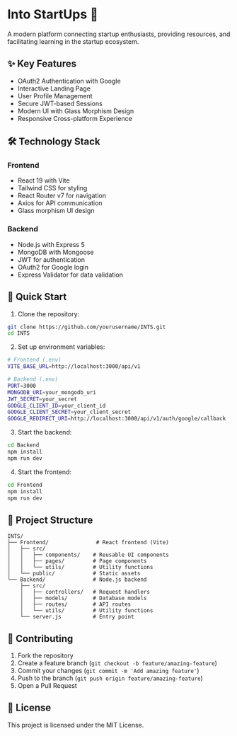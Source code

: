 # Into StartUps 🚀

A modern platform connecting startup enthusiasts, providing resources, and facilitating learning in the startup ecosystem.

## ✨ Key Features

- OAuth2 Authentication with Google
- Interactive Landing Page
- User Profile Management
- Secure JWT-based Sessions
- Modern UI with Glass Morphism Design
- Responsive Cross-platform Experience

## 🛠️ Technology Stack

### Frontend
- React 19 with Vite
- Tailwind CSS for styling
- React Router v7 for navigation
- Axios for API communication
- Glass morphism UI design

### Backend
- Node.js with Express 5
- MongoDB with Mongoose
- JWT for authentication
- OAuth2 for Google login
- Express Validator for data validation

## 🚀 Quick Start

1. Clone the repository:
```bash
git clone https://github.com/yourusername/INTS.git
cd INTS
```

2. Set up environment variables:
```bash
# Frontend (.env)
VITE_BASE_URL=http://localhost:3000/api/v1

# Backend (.env)
PORT=3000
MONGODB_URI=your_mongodb_uri
JWT_SECRET=your_secret
GOOGLE_CLIENT_ID=your_client_id
GOOGLE_CLIENT_SECRET=your_client_secret
GOOGLE_REDIRECT_URI=http://localhost:3000/api/v1/auth/google/callback
```

3. Start the backend:
```bash
cd Backend
npm install
npm run dev
```

4. Start the frontend:
```bash
cd Frontend
npm install
npm run dev
```

## 📁 Project Structure
```
INTS/
├── Frontend/               # React frontend (Vite)
│   ├── src/
│   │   ├── components/    # Reusable UI components
│   │   ├── pages/         # Page components
│   │   └── utils/         # Utility functions
│   └── public/            # Static assets
└── Backend/               # Node.js backend
    ├── src/
    │   ├── controllers/   # Request handlers
    │   ├── models/        # Database models
    │   ├── routes/        # API routes
    │   └── utils/         # Utility functions
    └── server.js          # Entry point
```

## 🤝 Contributing

1. Fork the repository
2. Create a feature branch (`git checkout -b feature/amazing-feature`)
3. Commit your changes (`git commit -m 'Add amazing feature'`)
4. Push to the branch (`git push origin feature/amazing-feature`)
5. Open a Pull Request

## 📝 License

This project is licensed under the MIT License.


